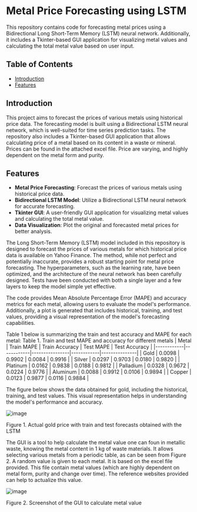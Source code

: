 # Metal Price Forecasting using LSTM

This repository contains code for forecasting metal prices using a Bidirectional Long Short-Term Memory (LSTM) neural network. Additionally, it includes a Tkinter-based GUI application for visualizing metal values and calculating the total metal value based on user input.

## Table of Contents

- [Introduction](#introduction)
- [Features](#features)



## Introduction

This project aims to forecast the prices of various metals using historical price data. The forecasting model is built using a Bidirectional LSTM neural network, which is well-suited for time series prediction tasks. The repository also includes a Tkinter-based GUI application that allows calculating price of a metal based on its content in a waste or mineral. Prices can be found in the attached excel file. Price are varying, and highly dependent on the metal form and purity. 

## Features

- **Metal Price Forecasting**: Forecast the prices of various metals using historical price data.
- **Bidirectional LSTM Model**: Utilize a Bidirectional LSTM neural network for accurate forecasting.
- **Tkinter GUI**: A user-friendly GUI application for visualizing metal values and calculating the total metal value.
- **Data Visualization**: Plot the original and forecasted metal prices for better analysis.

The Long Short-Term Memory (LSTM) model included in this repository is designed to forecast the prices of various metals for which historical price data is available on Yahoo Finance. The method, while not perfect and potentially inaccurate, provides a robust starting point for metal price forecasting. The hyperparameters, such as the learning rate, have been optimized, and the architecture of the neural network has been carefully designed. Tests have been conducted with both a single layer and a few layers to keep the model simple yet effective.

The code provides Mean Absolute Percentage Error (MAPE) and accuracy metrics for each metal, allowing users to evaluate the model's performance. Additionally, a plot is generated that includes historical, training, and test values, providing a visual representation of the model's forecasting capabilities.

Table 1 below is summarizing the train and test accuracy and MAPE for each metal:
Table 1. Train and test MAPE and accuracy for different metals
| Metal      | Train MAPE | Train Accuracy | Test MAPE  | Test Accuracy |
|------------|------------|----------------|------------|---------------|
| Gold       | 0.0098     | 0.9902         | 0.0084     | 0.9916        |
| Silver     | 0.0297     | 0.9703         | 0.0180     | 0.9820        |
| Platinum   | 0.0162     | 0.9838         | 0.0188     | 0.9812        |
| Palladium  | 0.0328     | 0.9672         | 0.0224     | 0.9776        |
| Aluminum   | 0.0088     | 0.9912         | 0.0106     | 0.9894        |
| Copper     | 0.0123     | 0.9877         | 0.0116     | 0.9884        |


The figure below shows the data obtained for gold, including the historical, training, and test values. This visual representation helps in understanding the model's performance and accuracy.


![image](https://github.com/user-attachments/assets/d96b49b6-3027-4382-b019-3f7936383522)

Figure 1. Actual gold price with train and test forecasts obtained with the LSTM 

The GUI is a tool to help calculate the metal value one can foun in metallic waste, knowing the metal content in 1 kg of waste materials. It allows selecting various metals from a periodic table, as can be seen from Figure 2. A random value is given to each metal. It is based on the excel file provided. This file contain metal values (which are highly dependent on metal form, purity and change over time). The reference websites provided can help to actualize this value.

![image](https://github.com/user-attachments/assets/c3a09959-c954-41e0-8ab6-dc84bbb7aa36)

Figure 2. Screenshot of the GUI to calculate metal value



